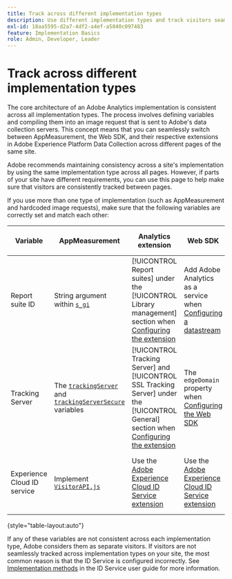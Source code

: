 ```yaml
---
title: Track across different implementation types
description: Use different implementation types and track visitors seamlessly between them.
exl-id: 18aa5595-d2a7-4df2-a4ef-a5040c097483
feature: Implementation Basics
role: Admin, Developer, Leader
---
```

# Track across different implementation types

The core architecture of an Adobe Analytics implementation is consistent across all implementation types. The process involves defining variables and compiling them into an image request that is sent to Adobe's data collection servers. This concept means that you can seamlessly switch between AppMeasurement, the Web SDK, and their respective extensions in Adobe Experience Platform Data Collection across different pages of the same site.

Adobe recommends maintaining consistency across a site's implementation by using the same implementation type across all pages. However, if parts of your site have different requirements, you can use this page to help make sure that visitors are consistently tracked between pages.

If you use more than one type of implementation (such as AppMeasurement and hardcoded image requests), make sure that the following variables are correctly set and match each other:

| Variable | AppMeasurement | Analytics extension | Web SDK | Web SDK extension | Hardcoded image request |
| --- | --- | --- | --- | --- | --- |
| Report suite ID | String argument within [`s_gi`](../vars/functions/s-gi.md) | [!UICONTROL Report suites] under the [!UICONTROL Library management] section when [Configuring the extension](https://experienceleague.adobe.com/docs/experience-platform/tags/extensions/client/analytics/overview.html) | Add Adobe Analytics as a service when [Configuring a datastream](https://experienceleague.adobe.com/docs/experience-platform/edge/datastreams/configure.html) | Add Adobe Analytics as a service when [Configuring a datastream](https://experienceleague.adobe.com/docs/experience-platform/edge/datastreams/configure.html) | Part of the URL `pathname` (after `/b/ss/`) |
| Tracking Server | The [`trackingServer`](../vars/config-vars/trackingserver.md) and [`trackingServerSecure`](../vars/config-vars/trackingserversecure.md) variables | [!UICONTROL Tracking Server] and [!UICONTROL SSL Tracking Server] under the [!UICONTROL General] section when [Configuring the extension](https://experienceleague.adobe.com/docs/experience-platform/tags/extensions/client/analytics/overview.html) | The `edgeDomain` property when [Configuring the Web SDK](https://experienceleague.adobe.com/docs/experience-platform/edge/fundamentals/configuring-the-sdk.html) | The [!UICONTROL Edge Domain] when [Configuring the extension](https://experienceleague.adobe.com/docs/experience-platform/edge/extension/web-sdk-extension-configuration.html) | The `hostname` of the image request URL |
| Experience Cloud ID service | Implement [`VisitorAPI.js`](https://experienceleague.adobe.com/docs/id-service/using/implementation/setup-analytics.html) | Use the [Adobe Experience Cloud ID Service extension](https://experienceleague.adobe.com/docs/experience-platform/tags/extensions/client/id-service/overview.html) | Use the [Adobe Experience Cloud ID Service extension](https://experienceleague.adobe.com/docs/experience-platform/tags/extensions/client/id-service/overview.html) | Use the [Adobe Experience Cloud ID Service extension](https://experienceleague.adobe.com/docs/experience-platform/tags/extensions/client/id-service/overview.html) | Make a [separate call to the ID Service servers](https://experienceleague.adobe.com/docs/id-service/using/implementation/direct-integration.html) to obtain the desired ID |

{style="table-layout:auto"}

If any of these variables are not consistent across each implementation type, Adobe considers them as separate visitors. If visitors are not seamlessly tracked across implementation types on your site, the most common reason is that the ID Service is configured incorrectly. See [Implementation methods](https://experienceleague.adobe.com/docs/id-service/using/implementation/implementation-methods.html) in the ID Service user guide for more information.
